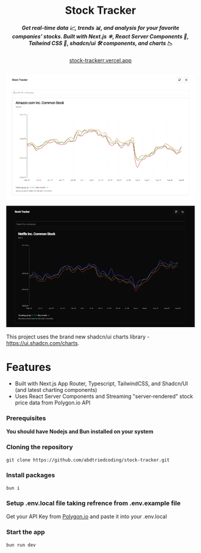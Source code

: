 <div align="center">
    <h1 align="center">Stock Tracker</h1>
    <h5>Get real-time data 📈, trends 📊, and analysis for your favorite companies' stocks. Built with Next.js ⚛️, React Server Components 🧩, Tailwind CSS 🎨, shadcn/ui 🛠️ components, and charts 📉 </h5>
</div>

<div align="center">
  <a href="https://stock-trackerr.vercel.app">stock-trackerr.vercel.app</a>
</div>
<br/>

![Thumbnail](/public/light-thumbanil.png)

![Thumbnail](/public/dark-thumbanil.png)

This project uses the brand new shadcn/ui charts library - https://ui.shadcn.com/charts.

# Features

- Built with Next.js App Router, Typescript, TailwindCSS, and Shadcn/UI (and latest charting components)
- Uses React Server Components and Streaming "server-rendered" stock price data from Polygon.io API

### Prerequisites

**You should have Nodejs and Bun installed on your system**

### Cloning the repository

```shell
git clone https://github.com/abdtriedcoding/stock-tracker.git
```

### Install packages

```shell
bun i
```

### Setup .env.local file taking refrence from .env.example file

Get your API Key from [Polygon.io](https://polygon.io/) and paste it into your .env.local

### Start the app

```shell
bun run dev
```
